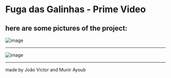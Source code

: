 # Fuga das Galinhas - Prime Video

here are some pictures of the project:
-----------------------------------------------------------------------------

![image](https://github.com/MunirAyoub/ReactJS-FugaDasGalinhas/assets/160236114/5e46924a-9807-435c-9959-c9a385527bb1)

-----------------------------------------------------------------------------

![image](https://github.com/MunirAyoub/ReactJS-FugaDasGalinhas/assets/160236114/d6935b30-105f-4fa6-87ec-c610172739cc)

-----------------------------------------------------------------------------


made by João Victor and Munir Ayoub
